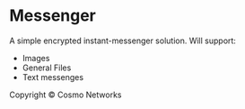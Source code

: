 # Messenger
A simple encrypted instant-messenger solution. Will support:
* Images
* General Files
* Text messenges



Copyright © Cosmo Networks
